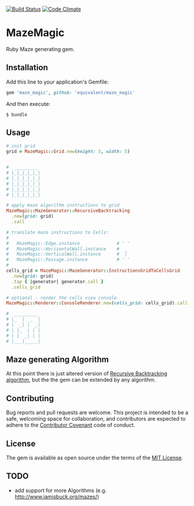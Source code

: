 [![Build Status](https://travis-ci.org/equivalent/maze_magic.svg)](https://travis-ci.org/equivalent/maze_magic)
[![Code Climate](https://codeclimate.com/github/equivalent/maze_magic/badges/gpa.svg)](https://codeclimate.com/github/equivalent/maze_magic)

# MazeMagic

Ruby Maze generating gem.

## Installation

Add this line to your application's Gemfile:

```ruby
gem 'maze_magic', github: 'equivalent/maze_magic'
```

And then execute:

    $ bundle

## Usage

```ruby
# init grid
grid = MazeMagic::Grid.new(height: 5, width: 5)


#  _________ 
# |_|_|_|_|_|
# |_|_|_|_|_|
# |_|_|_|_|_|
# |_|_|_|_|_|
# |_|_|_|_|_|

# apply maze algorithm instructions to grid
MazeMagic::MazeGenerator::RecursiveBacktracking
  .new(grid: grid)
  .call

# translate maze instructions to Cells:
#
#   MazeMagic::Edge.instance              # ' '
#   MazeMagic::HorizontalWall.instance    #  _
#   MazeMagic::VerticalWall.instance      #  |
#   MazeMagic::Passage.instance           # ' '
#
cells_grid = MazeMagic::MazeGenerator::InstructionsGridToCellsGrid
  .new(grid: grid)
  .tap { |generator| generator.call }
  .cells_grid

# optional - render the cells viea console
MazeMagic::Renderer::ConsoleRenderer.new(cells_grid: cells_grid).call

#  _________ 
# |_  |  _  |
# |  _| |  _|
# | |_  | | |
# | |  _| | |
# |___|_____|

```

## Maze generating Algorithm

At this point there is just altered version of [Recursive Backtracking
algorithm](http://weblog.jamisbuck.org/2010/12/27/maze-generation-recursive-backtracking),
but the the gem can be extended by any algorithm.


## Contributing

Bug reports and pull requests are welcome. This project is intended to be a safe, welcoming space for collaboration, and contributors are expected to adhere to the [Contributor Covenant](contributor-covenant.org) code of conduct.


## License

The gem is available as open source under the terms of the [MIT License](http://opensource.org/licenses/MIT).

## TODO

* add support for more Algorithms (e.g. http://www.jamisbuck.org/mazes/)
